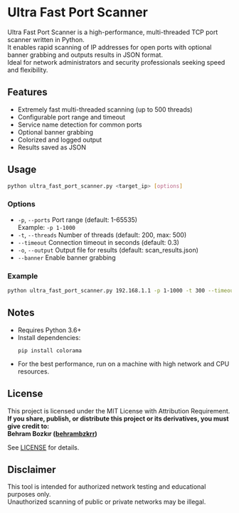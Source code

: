 # Ultra Fast Port Scanner

Ultra Fast Port Scanner is a high-performance, multi-threaded TCP port scanner written in Python.  
It enables rapid scanning of IP addresses for open ports with optional banner grabbing and outputs results in JSON format.  
Ideal for network administrators and security professionals seeking speed and flexibility.

## Features

- Extremely fast multi-threaded scanning (up to 500 threads)
- Configurable port range and timeout
- Service name detection for common ports
- Optional banner grabbing
- Colorized and logged output
- Results saved as JSON

## Usage

```bash
python ultra_fast_port_scanner.py <target_ip> [options]
```

### Options

- `-p`, `--ports` Port range (default: 1-65535)  
  Example: `-p 1-1000`
- `-t`, `--threads` Number of threads (default: 200, max: 500)
- `--timeout` Connection timeout in seconds (default: 0.3)
- `-o`, `--output` Output file for results (default: scan_results.json)
- `--banner` Enable banner grabbing

### Example

```bash
python ultra_fast_port_scanner.py 192.168.1.1 -p 1-1000 -t 300 --timeout 0.3 --banner
```

## Notes

- Requires Python 3.6+
- Install dependencies:
  ```
  pip install colorama
  ```
- For the best performance, run on a machine with high network and CPU resources.

## License

This project is licensed under the MIT License with Attribution Requirement.  
**If you share, publish, or distribute this project or its derivatives, you must give credit to:  
Behram Bozkır ([behrambzkrr](https://github.com/behrambzkrr))**

See [LICENSE](LICENSE) for details.

## Disclaimer

This tool is intended for authorized network testing and educational purposes only.  
Unauthorized scanning of public or private networks may be illegal.
